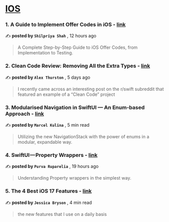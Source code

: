 
<h1><a href=https://medium.com/tag/ios/recommended target="_blank" rel="noopener noreferrer">IOS</a></h1>
<h3>1. A Guide to Implement Offer Codes in iOS - <a href=https://medium.com/simform-engineering/a-guide-to-implement-offer-codes-in-ios-3bb42d09def2?source=tag_recommended_feed---------0-84----------ios----------1f40bc72_3d9e_4d73_8edc_e5ac42ad9fef------- target="_blank" rel="noopener noreferrer">link</a></h3>

✍️ **posted by `Shilpriya Shah`** <date> , 12 hours ago</date>

<blockquote>A Complete Step-by-Step Guide to iOS Offer Codes, from Implementation to Testing.</blockquote>

<h3>2. Clean Code Review: Removing All the Extra Types - <a href=https://medium.com/better-programming/clean-code-review-removing-all-the-extra-types-162b539b58f4?source=tag_recommended_feed---------1-107----------ios----------1f40bc72_3d9e_4d73_8edc_e5ac42ad9fef------- target="_blank" rel="noopener noreferrer">link</a></h3>

✍️ **posted by `Alex Thurston`** <date> , 5 days ago</date>

<blockquote>I recently came across an interesting post on the r/swift subreddit that featured an example of a “Clean Code” project</blockquote>

<h3>3. Modularised Navigation in SwiftUI — An Enum-based Approach - <a href=https://medium.com/better-programming/modularised-navigation-in-swiftui-an-enum-based-approach-13028acd01ae?source=tag_recommended_feed---------2-85----------ios----------1f40bc72_3d9e_4d73_8edc_e5ac42ad9fef------- target="_blank" rel="noopener noreferrer">link</a></h3>

✍️ **posted by `Marcel Kulina`** <date> , 5 min read</date>

<blockquote>Utilizing the new NavigationStack with the power of enums in a modular, expandable way.</blockquote>

<h3>4. SwiftUI — Property Wrappers - <a href=https://medium.com/simform-engineering/swiftui-property-wrappers-7ea8a5e8874a?source=tag_recommended_feed---------3-84----------ios----------1f40bc72_3d9e_4d73_8edc_e5ac42ad9fef------- target="_blank" rel="noopener noreferrer">link</a></h3>

✍️ **posted by `Purva Ruparelia`** <date> , 19 hours ago</date>

<blockquote>Understanding Property wrappers in the simplest way.</blockquote>

<h3>5. The 4 Best iOS 17 Features - <a href=https://medium.com/macoclock/the-4-best-ios-17-features-f5b1362a204e?source=tag_recommended_feed---------4-107----------ios----------1f40bc72_3d9e_4d73_8edc_e5ac42ad9fef------- target="_blank" rel="noopener noreferrer">link</a></h3>

✍️ **posted by `Jessica Bryson`** <date> , 4 min read</date>

<blockquote>the new features that I use on a daily basis</blockquote>

